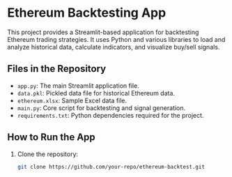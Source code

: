 # Ethereum Backtesting App

This project provides a Streamlit-based application for backtesting Ethereum trading strategies. It uses Python and various libraries to load and analyze historical data, calculate indicators, and visualize buy/sell signals.

## Files in the Repository
- `app.py`: The main Streamlit application file.
- `data.pkl`: Pickled data file for historical Ethereum data.
- `ethereum.xlsx`: Sample Excel data file.
- `main.py`: Core script for backtesting and signal generation.
- `requirements.txt`: Python dependencies required for the project.

## How to Run the App
1. Clone the repository:
   ```bash
   git clone https://github.com/your-repo/ethereum-backtest.git
